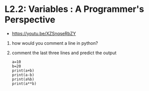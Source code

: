 # L2.2: Variables : A Programmer's Perspective
- https://youtu.be/XZSnqseRbZY

1. how would you comment a line in python?
    
1. comment the last three lines and predict the output
    ```
    a=10
    b=20
    print(a+b)
    print(a-b)
    print(a%b)
    print(a**b)
    ```